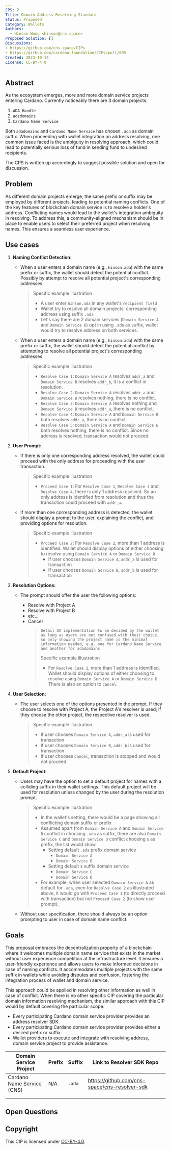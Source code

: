 ```yaml
---
CPS: ?
Title: Domain Address Resolving Standard
Status: Proposed
Category: Wallets
Authors:
  - Hinson Wong <hinson@cns.space>
Proposed Solution: []
Discussions: 
- https://github.com/cns-space/CIPs
- https://github.com/cardano-foundation/CIPs/pull/605
Created: 2023-10-14
License: CC-BY-4.0
---
```


## Abstract

As the ecosystem emerges, more and more domain service projects entering Cardano. Currently noticeably there are 3 domain projects:

1. `ADA Handle`
2. `adadomains`
3. `Cardano Name Service`

Both `adadomains` and `Cardano Name Service` has chosen `.ada` as domain suffix. When proceeding with wallet integration on address resolving, one common issue faced is the ambiguity in resolving approach, which could lead to potentially serious loss of fund in sending fund to undesired recipients.

The CPS is written up accordingly to suggest possible solution and open for discussion.

## Problem

As different domain projects emerge, the same prefix or suffix may be employed by different projects, leading to potential naming conflicts. One of the key features of blockchain domain service is to resolve a holder's address. Conflicting names would lead to the wallet's integration ambiguity in resolving. To address this, a community-aligned mechanism should be in place to enable users to select their preferred project when resolving names. This ensures a seamless user experience.

## Use cases

1.  **Naming Conflict Detection:**

    - When a user enters a domain name (e.g., `hinson.ada`) with the same prefix or suffix, the wallet should detect the potential conflict. Possibly by attempt to resolve all potential project's corresponding addresses.
      > Specific example illustration
      >
      > - A user enter `hinson.ada` in any wallet's `recipient field`
      > - Wallet try to resolve all domain projects' corresponding address using suffix `.ada`
      > - Let's say there are 2 domain services (`Domain Service A` and `Domain Service B`) opt in using `.ada` as suffix, wallet would try to resolve address on both services.
    - When a user enters a domain name (e.g., `hinson.ada`) with the same prefix or suffix, the wallet should detect the potential conflict by attempting to resolve all potential project's corresponding addresses.
      > Specific example illustration
      >
      > - `Resolve Case 1`: `Domain Service A` resolves `addr_a` and `Domain Service B` resolves `addr_b`, it is a conflict in resolution.
      > - `Resolve Case 2`: `Domain Service A` resolves `addr_a` and `Domain Service B` resolves nothing, there is no conflict.
      > - `Resolve Case 3`: `Domain Service A` resolves nothing and `Domain Service B` resolves `addr_a`, there is no conflict.
      > - `Resolve Case 4`: `Domain Service A` and `Domain Service B` both resolves `addr_a`, there is no conflict.
      > - `Resolve Case 5`: `Domain Service A` and `Domain Service B` both resolves nothing, there is no conflict. Since no address is resolved, transaction would not proceed.

2.  **User Prompt:**

    - If there is only one corresponding address resolved, the wallet could proceed with the only address for proceeding with the user transaction.
      > Specific example illustration
      >
      > - `Proceed Case 1`: For `Resolve Case 1`, `Resolve Case 3` and `Resolve Case 4`, there is only 1 address resolved. So an only address is identified from resolution and thus the transaction could proceed with `addr_a`.
    - If more than one corresponding address is detected, the wallet should display a prompt to the user, explaining the conflict, and providing options for resolution.
      > Specific example illustration
      >
      > - `Proceed Case 2`: For `Resolve Case 2`, more than 1 address is identified. Wallet should display options of either choosing to resolve using `Domain Service A` or `Domain Service B`
      >   - If user chooses `Domain Service A`, `addr_a` is used for transaction
      >   - If user chooses `Domain Service B`, `addr_b` is used for transaction

3.  **Resolution Options:**

    - The prompt should offer the user the following options:

      - Resolve with Project A
      - Resolve with Project B
      - etc...
      - Cancel
        >     Detail UX implementation to be decided by the wallet as long as users are not confused with their choice, so only showing the project name is the minimal information needed, e.g. one for Cardano Name Service and another for adadomains
        >
        > Specific example illustration
        >
        > - For `Resolve Case 2`, more than 1 address is identified. Wallet should display options of either choosing to resolve using `Domain Service A` or `Domain Service B`. There is also an option to `Cancel`.

4.  **User Selection:**

    - The user selects one of the options presented in the prompt. If they choose to resolve with Project A, the Project A's resolver is used; if they choose the other project, the respective resolver is used.
      > Specific example illustration
      >
      > - If user chooses `Domain Service A`, `addr_a` is used for transaction
      > - If user chooses `Domain Service B`, `addr_b` is used for transaction
      > - If user chooses `Cancel`, transaction is stopped and would not proceed.

5.  **Default Project:**

    - Users may have the option to set a default project for names with a colliding suffix in their wallet settings. This default project will be used for resolution unless changed by the user during the resolution prompt.
      > Specific example illustration
      >
      > - In the wallet's setting, there would be a page showing all conflicting domain suffix or prefix
      > - Assumed apart from `Domain Service A` and `Domain Service B` conflict in choosing `.ada` as suffix, there are also `Domain Service C` and `Domain Service D` conflict choosing `$` as prefix, the list would show
      >   - Setting default `.ada` prefix domain service
      >     - `Domain Service A`
      >     - `Domain Service B`
      >   - Setting default `$` suffix domain service
      >     - `Domain Service C`
      >     - `Domain Service D`
      > - For example, when user selected `Domain Service A` as default for `.ada`, even for `Resolve Case 2` as illustrated above, it would go with `Proceed Case 1` (to directly proceed with transaction) but not `Proceed Case 2` (to show user prompt).
    - Without user specification, there should always be an option prompting to user in case of domain name conflict.

## Goals

This proposal embraces the decentralization property of a blockchain where it welcomes multiple domain name service that exists in the market without user experience competition at the infrastructure level. It ensures a user-friendly experience and allows users to make informed decisions in case of naming conflicts. It accommodates multiple projects with the same suffix in wallets while avoiding disputes and confusion, fostering the integration process of wallet and domain service.

This approach could be applied in resolving other information as well in case of conflict. When there is no other specific CIP covering the particular domain information resolving mechanism, the similar approach with this CIP would by default covering the particular scope.

- Every participating Cardano domain service provider provides an address resolver SDK.
- Every participating Cardano domain service provider provides either a desired prefix or suffix.
- Wallet providers to execute and integrate with resolving address, domain service project to provide assistance.

| Domain Service Project     | Prefix | Suffix | Link to Resolver SDK Repo                     |
| -------------------------- | ------ | ------ | --------------------------------------------- |
| Cardano Name Service (CNS) | N/A    | `.ada` | https://github.com/cns-space/cns-resolver-sdk |
|                            |        |        |                                               |
|                            |        |        |                                               |

## Open Questions

## Copyright

This CIP is licensed under [CC-BY-4.0].

[CC-BY-4.0]: https://creativecommons.org/licenses/by/4.0/legalcode
